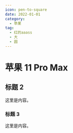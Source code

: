 ```yaml
---
icon: pen-to-square
date: 2022-01-01
category:
  - 苹果
tag:
  - 红的aaass
  - 大
  - 圆
---
```


# 苹果 11 Pro Max

## 标题 2

这里是内容。

### 标题 3

这里是内容。

